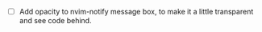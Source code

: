 
- [ ] Add opacity to nvim-notify message box, to make it a little transparent and see code behind.
